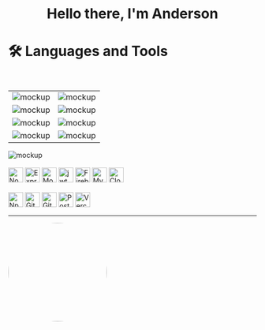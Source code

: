 

<div align="center">
<h1> Hello there, I'm Anderson </h1>
</div>

<div align="left">
  <h1> 🛠️ Languages and Tools </h1>
</div>

 </br>




<table>
  <tr>
     <td><img src="https://user-images.githubusercontent.com/94204560/220774325-18eea7f8-b4d4-4e21-ac73-444b1f39263e.png" alt="mockup"/></td>
    <td><img src="https://user-images.githubusercontent.com/94204560/220775443-b7fd445d-0922-4f49-8937-c8d7654ee5d6.png" alt="mockup"/></td>
 </tr>
 <tr>
    <td><img src="https://user-images.githubusercontent.com/94204560/220776450-06c5d213-f5fc-4415-8036-174e8c1501c6.png" alt="mockup"/></td>
    <td><img src="https://user-images.githubusercontent.com/94204560/220776744-bf407025-13e5-463b-98dc-0c42d7e497c9.png" alt="mockup"/></td>
  </tr>
    <tr>
     <td><img src="https://user-images.githubusercontent.com/94204560/220778698-043fb22d-5f9f-4195-86a5-8a1abdc7e237.png" alt="mockup"/></td>
    <td><img src="https://user-images.githubusercontent.com/94204560/220781285-7376b131-295f-470f-8080-604b847a05eb.png" alt="mockup"/></td>
 </tr>
    <tr>
     <td><img src="https://user-images.githubusercontent.com/94204560/220782753-e4dab9bb-99e0-431f-aa87-4981b958c95b.png" alt="mockup"/></td>
    <td><img src="https://user-images.githubusercontent.com/94204560/220784329-e0db9233-b92d-4cb5-b8f7-1e6f85c62456.png" alt="mockup"/></td>
 </tr>
</table>


<img src="https://user-images.githubusercontent.com/94204560/220776450-06c5d213-f5fc-4415-8036-174e8c1501c6.png" alt="mockup" />


<div align="left">  
    </br>
     <img src="https://img.shields.io/badge/Node.js-43853D?style=for-the-badge&logo=node.js&logoColor=white" alt="Nodejs" height="30" /> 
     <img src="https://img.shields.io/badge/Express.js-000000?style=for-the-badge&logo=express&logoColor=white" alt="ExpressJs" height="30" />  
     <img src="https://img.shields.io/badge/MongoDB-4EA94B?style=for-the-badge&logo=mongodb&logoColor=white" alt="Mongodb" height="30" />
     <img src="https://img.shields.io/badge/JWT-000000?style=for-the-badge&logo=JSON%20web%20tokens&logoColor=white" alt="jwt" height="30" /> 
     <img src="https://img.shields.io/badge/firebase-%23039BE5.svg?style=for-the-badge&logo=firebase" alt="Firebase" height="30" /> 
     <img src="https://camo.githubusercontent.com/b46e59b09c063a31380646688a68018381767a7a206547c93f896df4643671e9/68747470733a2f2f696d672e736869656c64732e696f2f62616467652f6d7973716c2d2532333030303030662e7376673f7374796c653d666f722d7468652d6261646765266c6f676f3d6d7973716c266c6f676f436f6c6f723d7768697465" alt="Mysql" height="30" /> 
   <img src="https://img.shields.io/badge/Cloudinary-blue?style=for-the-badge" alt="Cloudinary" height="30" /> 
    
 </div>


<div align="left">  
   </br>
     <img src="https://img.shields.io/badge/NPM-%23CB3837.svg?style=for-the-badge&logo=npm&logoColor=white" alt="Npm" height="30" /> 
     <img src="https://img.shields.io/badge/git-%23F05033.svg?style=for-the-badge&logo=git&logoColor=white" alt="Git" height="30" />  
     <img src="https://img.shields.io/badge/github-%23121011.svg?style=for-the-badge&logo=github&logoColor=white" alt="Github" height="30" />
     <img src="https://img.shields.io/badge/Postman-FF6C37?style=for-the-badge&logo=postman&logoColor=white" alt="Postman" height="30" /> 
     <img src="https://img.shields.io/badge/vercel-%23000000.svg?style=for-the-badge&logo=vercel&logoColor=white" alt="Vercel" height="30" />     
 </div>
 
 ---
 
  <kbd><img src="https://user-images.githubusercontent.com/94204560/220208543-a7a8c3aa-4a70-48a4-b2a1-01b3449cb0a6.gif" height="auto" width="200" style="border-radius:50%"></kbd>







